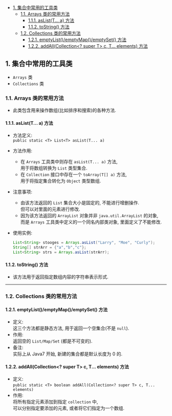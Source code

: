 <!-- TOC -->

- [1. 集合中常用的工具类](#1-集合中常用的工具类)
  - [1.1. Arrays 类的常用方法](#11-arrays-类的常用方法)
    - [1.1.1. asList(T... a) 方法](#111-aslistt-a-方法)
    - [1.1.2. toString() 方法](#112-tostring-方法)
  - [1.2. Collections 类的常用方法](#12-collections-类的常用方法)
    - [1.2.1. emptyList()/emptyMap()/emptySet() 方法](#121-emptylistemptymapemptyset-方法)
    - [1.2.2. addAll(Collection<? super T> c, T... elements) 方法](#122-addallcollection-super-t-c-t-elements-方法)

<!-- /TOC -->

## 1. 集合中常用的工具类
- `Arrays` 类
- `Collections` 类

### 1.1. Arrays 类的常用方法
- 此类包含用来操作数组(比如排序和搜索)的各种方法.

#### 1.1.1. asList(T... a) 方法
- 方法定义:  
  `public static <T> List<T> asList(T... a)`

- 方法作用:  
  - 在 `Arrays` 工具类中则存在 `asList(T... a)` 方法,  
    用于将数组转换为 `List` 类型集合.
  - 在 `Collection` 接口中存在一个 `toArray(T[] a)` 方法,  
    用于将指定集合转化为 `Object` 类型数组.  

- 注意事项:  
  - 由该方法返回的 `List` 集合大小是固定的, 不能进行增删操作.  
    但可以对里面的元素进行修改. 
  - 因为该方法返回的 `ArrayList` 对象并非 `java.util.ArrayList` 的对象,  
    而是 `Arrays` 工具类中定义的一个同名内部类对象, 里面定义了不能修改.

- 使用实例:  
  ```java
  List<String> stooges = Arrays.asList("Larry", "Moe", "Curly");
  String[] strArr = {"a","b","c"};
  List<String> strs = Arrays.asList(strArr);
  ```

#### 1.1.2. toString() 方法
- 该方法用于返回指定数组内容的字符串表示形式.

****

### 1.2. Collections 类的常用方法

#### 1.2.1. emptyList()/emptyMap()/emptySet() 方法
- 定义:  
  这三个方法都是静态方法, 用于返回一个空集合(不是 `null`).
- 作用:  
  返回空的 `List/Map/Set` (都是不可变的).
- 备注:  
  实际上从 Java7 开始, 新建的集合都是默认长度为 0 的.

#### 1.2.2. addAll(Collection<? super T> c, T... elements) 方法
- 定义:  
  `public static <T> boolean addAll(Collection<? super T> c, T... elements)`  
- 作用:  
  将所有指定元素添加到指定 `collection` 中,  
  可以分别指定要添加的元素, 或者将它们指定为一个数组.